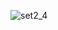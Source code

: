 ![set2_4](https://user-images.githubusercontent.com/34938878/36492878-815197a2-172e-11e8-9162-b52d6c814573.PNG)


